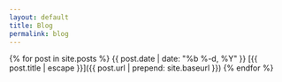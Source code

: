 ```yaml
---
layout: default
title: Blog
permalink: blog
---
```


{% for post in site.posts %}
{{ post.date | date: "%b %-d, %Y" }}
[{{ post.title | escape }}]({{ post.url | prepend: site.baseurl }})
{% endfor %}
